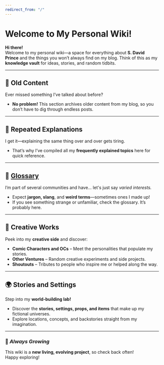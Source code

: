```yaml
---
redirect_from: "/"
---
```


# Welcome to My Personal Wiki!  

**Hi there!**  
Welcome to my personal wiki—a space for everything about **S. David Prince** and the things you won’t always find on my blog. Think of this as my **knowledge vault** for ideas, stories, and random tidbits.  

---

## 📜 **Old Content**  
Ever missed something I’ve talked about before?  
- **No problem!** This section archives older content from my blog, so you don’t have to dig through endless posts.  

---

## 🔁 **Repeated Explanations**  
I get it—explaining the same thing over and over gets tiring.  
- That’s why I’ve compiled all my **frequently explained topics** here for quick reference.  

---

## 📖 [**Glossary**](https://sdavidprince.space/wiki/glossary)

I’m part of several communities and have... let's just say *varied interests.*  
- Expect **jargon, slang**, and **weird terms**—sometimes ones I made up!  
- If you see something strange or unfamiliar, check the glossary. It’s probably here.  

---

## 🎨 **Creative Works**  
Peek into my **creative side** and discover:  
- **Comic Characters and OCs** – Meet the personalities that populate my stories.  
- **Other Ventures** – Random creative experiments and side projects.  
- **Shoutouts** – Tributes to people who inspire me or helped along the way.  

---

## 🌍 **Stories and Settings**  
Step into my **world-building lab!**  
- Discover the **stories, settings, props, and items** that make up my fictional universes.  
- Explore locations, concepts, and backstories straight from my imagination.  

---

### 🚧 *Always Growing*  
This wiki is a **new living, evolving project**, so check back often!  
Happy exploring!  
